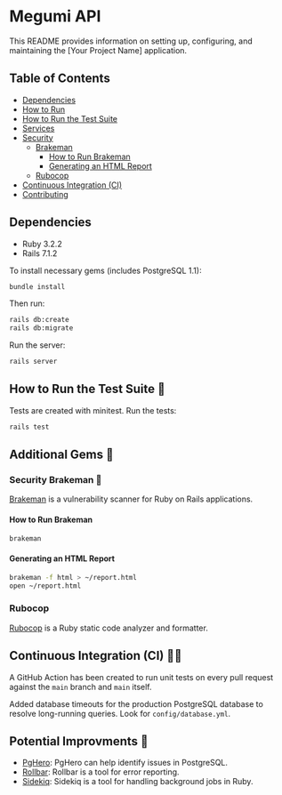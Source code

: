 # Megumi API 

This README provides information on setting up, configuring, and maintaining the [Your Project Name] application.

## Table of Contents

- [Dependencies](#dependencies)
- [How to Run](#how-to-run)
- [How to Run the Test Suite](#how-to-run-the-test-suite)
- [Services](#services)
- [Security](#security)
  - [Brakeman](#brakeman)
    - [How to Run Brakeman](#how-to-run-brakeman)
    - [Generating an HTML Report](#generating-an-html-report)
  - [Rubocop](#rubocop)
- [Continuous Integration (CI)](#continuous-integration-ci)
- [Contributing](#contributing)

## Dependencies

- Ruby 3.2.2
- Rails 7.1.2

To install necessary gems (includes PostgreSQL 1.1):

```bash
bundle install
```

Then run:

```bash
rails db:create
rails db:migrate
```

Run the server:

```bash
rails server
```

## How to Run the Test Suite 🏃‍

Tests are created with minitest. Run the tests:

```bash
rails test
```

## Additional Gems  💎

### Security Brakeman 🔑

[Brakeman](https://brakemanscanner.org/) is a vulnerability scanner for Ruby on Rails applications.

#### How to Run Brakeman

```bash
brakeman
```

#### Generating an HTML Report

```bash
brakeman -f html > ~/report.html
open ~/report.html
```

### Rubocop

[Rubocop](https://rubocop.org/) is a Ruby static code analyzer and formatter.

## Continuous Integration (CI) 🧑‍🔧

A GitHub Action has been created to run unit tests on every pull request against the `main` branch and `main` itself.

Added database timeouts for the production PostgreSQL database to resolve long-running queries. Look for `config/database.yml`.

## Potential Improvments 🤯

- [PgHero](https://github.com/ankane/pghero): PgHero can help identify issues in PostgreSQL.
- [Rollbar](https://github.com/rollbar/rollbar-gem): Rollbar is a tool for error reporting.
- [Sidekiq](https://github.com/mperham/sidekiq): Sidekiq is a tool for handling background jobs in Ruby.